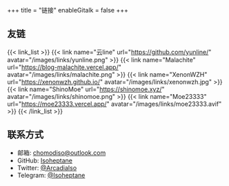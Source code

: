 +++
title = "链接"
enableGitalk = false
+++

## 友链
{{< link_list >}}
    {{< link name="云line" url="https://github.com/yunline/" avatar="/images/links/yunline.png" >}}
    {{< link name="Malachite" url="https://blog-malachite.vercel.app/" avatar="/images/links/malachite.png" >}}
    {{< link name="XenonWZH" url="https://xenonwzh.github.io/" avatar="/images/links/xenonwzh.jpg" >}}
    {{< link name="ShinoMoe" url="https://shinomoe.xyz/" avatar="/images/links/shinomoe.png" >}}
    {{< link name="Moe23333" url="https://moe23333.vercel.app/" avatar="/images/links/moe23333.avif" >}}
{{< /link_list >}}

## 联系方式
- 邮箱: <chomodiso@outlook.com>
- GitHub: [Isoheptane](https://github.com/Isoheptane)
- Twitter: [@ArcadiaIso](https://twitter.com/ArcadiaIso)
- Telegram: [@Isoheptane](https://t.me/Isoheptane)